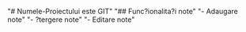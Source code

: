 "# Numele-Proiectului este GIT" 
"## Func?ionalita?i note" 
"- Adaugare note" 
"- ?tergere note" 
"- Editare note" 

